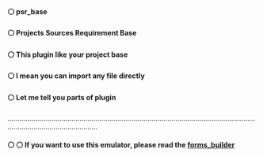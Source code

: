 #### ⚪ psr_base
#### ⚪ Projects Sources Requirement Base


#### ⚪ This plugin like your project base
#### ⚪ I mean you can import any file directly


#### ⚪ Let me tell you parts of plugin


.........................................................................................................................................................................


#### ⚪ ⚪ If you want to use this emulator, please read the [forms_builder](https://github.com/plugcreator2002/psr_base/blob/main/lib/plugin_emulators/forms_builder/document.md)
